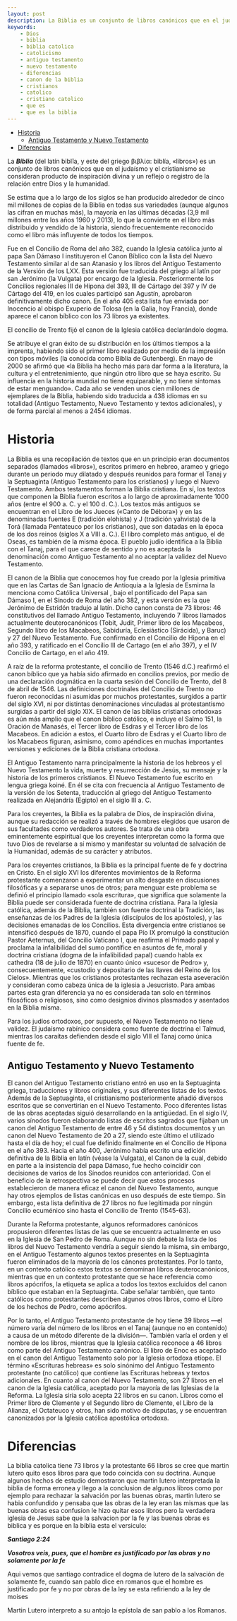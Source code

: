 ```yaml
---
layout: post
description: La Biblia es un conjunto de libros canónicos que en el judaísmo y el cristianismo 
keywords:
    - Dios
    - biblia
    - biblia catolica
    - catolicismo
    - antiguo testamento
    - nuevo testamento
    - diferencias 
    - canon de la biblia
    - cristianos
    - catolico
    - cristiano catolico
    - que es
    - que es la biblia
---
```


- [Historia](#historia)
   - [Antiguo Testamento y Nuevo Testamento](#antiguo-testamento-y-nuevo-testamento)
- [Diferencias](#diferencias)

La ***Biblia*** (del latín biblĭa, y este del griego βιβλία: biblía, «libros»)​ es un conjunto de libros canónicos que en el judaísmo y el cristianismo se consideran producto de inspiración divina y un reflejo o registro de la relación entre Dios y la humanidad.

Se estima que a lo largo de los siglos se han producido alrededor de cinco mil millones de copias de la Biblia en todas sus variedades (aunque algunos las cifran en muchas más​), la mayoría en las últimas décadas (3,9 mil millones entre los años 1960 y 2013​), lo que la convierte en el libro más distribuido y vendido de la historia, siendo frecuentemente reconocido como el libro más influyente de todos los tiempos.​​

Fue en el Concilio de Roma del año 382, cuando la Iglesia católica junto al papa San Dámaso I instituyeron el Canon Bíblico con la lista del Nuevo Testamento similar al de san Atanasio y los libros del Antiguo Testamento de la Versión de los LXX. Esta versión fue traducida del griego al latín por san Jerónimo (la Vulgata) por encargo de la Iglesia. Posteriormente los Concilios regionales III de Hipona del 393, III de Cártago del 397 y IV de Cártago del 419, en los cuales participó san Agustín, aprobaron definitivamente dicho canon. En el año 405 esta lista fue enviada por Inocencio al obispo Exuperio de Tolosa (en la Galia, hoy Francia), donde aparece el canon bíblico con los 73 libros ya existentes.

El concilio de Trento fijó el canon de la Iglesia católica declarándolo dogma.

Se atribuye el gran éxito de su distribución en los últimos tiempos a la imprenta, habiendo sido el primer libro realizado por medio de la impresión con tipos móviles (la conocida como Biblia de Gutenberg).​ En mayo de 2000 se afirmó que «la Biblia ha hecho más para dar forma a la literatura, la cultura y el entretenimiento, que ningún otro libro que se haya escrito. Su influencia en la historia mundial no tiene equiparable, y no tiene síntomas de estar menguando».​ Cada año se venden unos cien millones de ejemplares de la Biblia,​​ habiendo sido traducida a 438 idiomas en su totalidad (Antiguo Testamento, Nuevo Testamento y textos adicionales), y de forma parcial al menos a 2454 idiomas.

# Historia

La Biblia es una recopilación de textos que en un principio eran documentos separados (llamados «libros»), escritos primero en hebreo, arameo y griego durante un periodo muy dilatado y después reunidos para formar el Tanaj y la Septuaginta (Antiguo Testamento para los cristianos) y luego el Nuevo Testamento. Ambos testamentos forman la Biblia cristiana. En sí, los textos que componen la Biblia fueron escritos a lo largo de aproximadamente 1000 años (entre el 900 a. C. y el 100 d. C.). Los textos más antiguos se encuentran en el Libro de los Jueces («Canto de Débora») y en las denominadas fuentes E (tradición elohísta) y J (tradición yahvista) de la Torá (llamada Pentateuco por los cristianos), que son datadas en la época de los dos reinos (siglos X a VIII a. C.). El libro completo más antiguo, el de Oseas, es también de la misma época. El pueblo judío identifica a la Biblia con el Tanaj, para el que carece de sentido y no es aceptada la denominación como Antiguo Testamento al no aceptar la validez del Nuevo Testamento.

El canon de la Biblia que conocemos hoy fue creado por la Iglesia primitiva que en las Cartas de San Ignacio de Antioquia a la Iglesia de Esmirna la menciona como Católica Universal , bajo el pontificado del  Papa san Dámaso I, en el Sínodo de Roma del año 382, y esta versión es la que Jerónimo de Estridón tradujo al latín. Dicho canon consta de 73 libros: 46 constitutivos del llamado Antiguo Testamento, incluyendo 7 libros llamados actualmente deuterocanónicos (Tobit, Judit, Primer libro de los Macabeos, Segundo libro de los Macabeos, Sabiduría, Eclesiástico (Sirácida), y Baruc) y 27 del Nuevo Testamento. Fue confirmado en el Concilio de Hipona en el año 393, y ratificado en el Concilio III de Cartago (en el año 397), y el IV Concilio de Cartago, en el año 419.

A raíz de la reforma protestante, el concilio de Trento (1546 d.C.) reafirmó el canon bíblico que ya había sido afirmado en concilios previos, por medio de una declaración dogmática en la cuarta sesión del Concilio de Trento, del 8 de abril de 1546. Las definiciones doctrinales del Concilio de Trento no fueron reconocidas ni asumidas por muchos protestantes, surgidos a partir del siglo XVI, ni por distintas denominaciones vinculadas al protestantismo surgidas a partir del siglo XIX. El canon de las biblias cristianas ortodoxas es aún más amplio que el canon bíblico católico, e incluye el Salmo 151, la Oración de Manasés, el Tercer libro de Esdras y el Tercer libro de los Macabeos. En adición a estos, el Cuarto libro de Esdras y el Cuarto libro de los Macabeos figuran, asimismo, como apéndices en muchas importantes versiones y ediciones de la Biblia cristiana ortodoxa.

El Antiguo Testamento narra principalmente la historia de los hebreos y el Nuevo Testamento la vida, muerte y resurrección de Jesús, su mensaje y la historia de los primeros cristianos. El Nuevo Testamento fue escrito en lengua griega koiné. En él se cita con frecuencia al Antiguo Testamento de la versión de los Setenta, traducción al griego del Antiguo Testamento realizada en Alejandría (Egipto) en el siglo III a. C.

Para los creyentes, la Biblia es la palabra de Dios, de inspiración divina, aunque su redacción se realizó a través de hombres elegidos que usaron de sus facultades como verdaderos autores. Se trata de una obra eminentemente espiritual que los creyentes interpretan como la forma que tuvo Dios de revelarse a sí mismo y manifestar su voluntad de salvación de la Humanidad, además de su carácter y atributos.

Para los creyentes cristianos, la Biblia es la principal fuente de fe y doctrina en Cristo. En el siglo XVI los diferentes movimientos de la Reforma protestante comenzaron a experimentar un alto desgaste en discusiones filosóficas y a separarse unos de otros; para menguar este problema se definió el principio llamado «sola escritura», que significa que solamente la Biblia puede ser considerada fuente de doctrina cristiana. Para la Iglesia católica, además de la Biblia, también son fuente doctrinal la Tradición, las enseñanzas de los Padres de la Iglesia (discípulos de los apóstoles), y las decisiones emanadas de los Concilios. Esta divergencia entre cristianos se intensificó después de 1870, cuando el papa Pío IX promulgó la constitución Pastor Aeternus, del Concilio Vaticano I, que reafirma el Primado papal y proclama la infalibilidad del sumo pontífice en asuntos de fe, moral y doctrina cristiana (dogma de la infalibilidad papal) cuando habla ex cathedra (18 de julio de 1870) en cuanto único «sucesor de Pedro» y, consecuentemente, «custodio y depositario de las llaves del Reino de los Cielos». Mientras que los cristianos protestantes rechazan esta aseveración y consideran como cabeza única de la iglesia a Jesucristo. Para ambas partes esta gran diferencia ya no es considerada tan solo en términos filosóficos o religiosos, sino como designios divinos plasmados y asentados en la Biblia misma.

Para los judíos ortodoxos, por supuesto, el Nuevo Testamento no tiene validez. El judaísmo rabínico considera como fuente de doctrina el Talmud, mientras los caraítas defienden desde el siglo VIII el Tanaj como única fuente de fe.

## Antiguo Testamento y Nuevo Testamento

El canon del Antiguo Testamento cristiano entró en uso en la Septuaginta griega, traducciones y libros originales, y sus diferentes listas de los textos. Además de la Septuaginta, el cristianismo posteriormente añadió diversos escritos que se convertirían en el Nuevo Testamento. Poco diferentes listas de las obras aceptadas siguió desarrollando en la antigüedad. En el siglo IV, varios sínodos fueron elaborando listas de escritos sagrados que fijaban un canon del Antiguo Testamento de entre 46 y 54 distintos documentos y un canon del Nuevo Testamento de 20 a 27, siendo este último el utilizado hasta el día de hoy; el cual fue definido finalmente en el Concilio de Hipona en el año 393. Hacia el año 400, Jerónimo había escrito una edición definitiva de la Biblia en latín (véase la Vulgata), el Canon de la cual, debido en parte a la insistencia del papa Dámaso, fue hecho coincidir con decisiones de varios de los Sínodos reunidos con anterioridad. Con el beneficio de la retrospectiva se puede decir que estos procesos establecieron de manera eficaz el canon del Nuevo Testamento, aunque hay otros ejemplos de listas canónicas en uso después de este tiempo. Sin embargo, esta lista definitiva de 27 libros no fue legitimada por ningún Concilio ecuménico sino hasta el Concilio de Trento (1545-63).

Durante la Reforma protestante, algunos reformadores canónicos propusieron diferentes listas de las que se encuentra actualmente en uso en la Iglesia de San Pedro de Roma. Aunque no sin debate la lista de los libros del Nuevo Testamento vendría a seguir siendo la misma, sin embargo, en el Antiguo Testamento algunos textos presentes en la Septuaginta fueron eliminados de la mayoría de los cánones protestantes. Por lo tanto, en un contexto católico estos textos se denominan libros deuterocanónicos, mientras que en un contexto protestante que se hace referencia como libros apócrifos, la etiqueta se aplica a todos los textos excluidos del canon bíblico que estaban en la Septuaginta. Cabe señalar también, que tanto católicos como protestantes describen algunos otros libros, como el Libro de los hechos de Pedro, como apócrifos.

Por lo tanto, el Antiguo Testamento protestante de hoy tiene 39 libros —el número varía del número de los libros en el Tanaj (aunque no en contenido) a causa de un método diferente de la división—. También varía el orden y el nombre de los libros, mientras que la Iglesia católica reconoce a 46 libros como parte del Antiguo Testamento canónico. El libro de Enoc es aceptado en el canon del Antiguo Testamento solo por la Iglesia ortodoxa etíope. El término «Escrituras hebreas» es solo sinónimo del Antiguo Testamento protestante (no católico) que contiene las Escrituras hebreas y textos adicionales. En cuanto al canon del Nuevo Testamento, son 27 libros en el canon de la Iglesia católica, aceptado por la mayoría de las Iglesias de la Reforma. La Iglesia siria solo acepta 22 libros en su canon. Libros como el Primer libro de Clemente y el Segundo libro de Clemente, el Libro de la Alianza, el Octateuco y otros, han sido motivo de disputas, y se encuentran canonizados por la Iglesia católica apostólica ortodoxa.

# Diferencias

La biblia catolica tiene 73 libros y la protestante 66 libros se cree que martin lutero quito esos libros para que todo coincida con su doctrina. Aunque algunos hechos de estudio demostraron que martin lutero interpretada la biblia de forma erronea y llego a la conclusion de algunos libros como por ejemplo para rechazar la salvación por las buenas obras, martin lutero se habia confundido y pensaba que las obras de la ley eran las mismas que las buenas obras esa confusion le hizo quitar esos libros pero la verdadera iglesia de Jesus sabe que la salvacion por la fe y las buenas obras es biblica y es porque en la biblia esta el versiculo:

***Santiago 2:24***

***Vosotros veis, pues, que el hombre es justificado por las obras y no solamente por la fe***

Aqui vemos que santiago contradice el dogma de lutero de la salvación de solamente fe, cuando san pablo dice en romanos que el hombre es justificado por fe y no por obras de la ley se esta refiriendo a la ley de moises

Martin Lutero interpreto a su antojo la epístola de san pablo a los Romanos.
